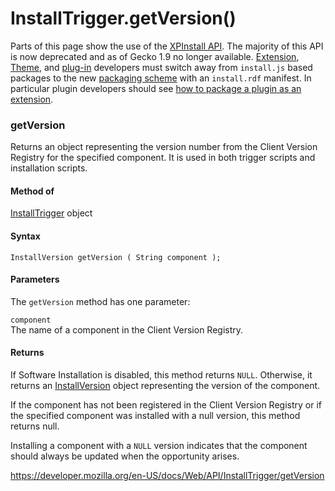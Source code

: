 # InstallTrigger.getVersion()

Parts of this page show the use of the [XPInstall API](https://developer.mozilla.org/en-US/docs/XPInstall_API_Reference). The majority of this API is now deprecated and as of Gecko 1.9 no longer available. [Extension](https://developer.mozilla.org/en-US/docs/Extensions), [Theme](https://developer.mozilla.org/en-US/docs/Themes), and [plug-in](https://developer.mozilla.org/en-US/docs/Plugins) developers must switch away from `install.js` based packages to the new [packaging scheme](https://developer.mozilla.org/en-US/docs/Bundles) with an `install.rdf` manifest. In particular plugin developers should see [how to package a plugin as an extension](https://developer.mozilla.org/en-US/docs/Shipping_a_plugin_as_a_Toolkit_bundle).

### getVersion

Returns an object representing the version number from the Client Version Registry for the specified component. It is used in both trigger scripts and installation scripts.

#### Method of

[InstallTrigger](../installtrigger) object

#### Syntax

    InstallVersion getVersion ( String component );

#### Parameters

The `getVersion` method has one parameter:

`component`  
The name of a component in the Client Version Registry.

#### Returns

If Software Installation is disabled, this method returns `NULL`. Otherwise, it returns an [InstallVersion](https://developer.mozilla.org/en-US/docs/XPInstall_API_Reference/InstallVersion_Object) object representing the version of the component.

If the component has not been registered in the Client Version Registry or if the specified component was installed with a null version, this method returns null.

Installing a component with a `NULL` version indicates that the component should always be updated when the opportunity arises.

<a href="https://developer.mozilla.org/en-US/docs/Web/API/InstallTrigger/getVersion" class="_attribution-link">https://developer.mozilla.org/en-US/docs/Web/API/InstallTrigger/getVersion</a>
